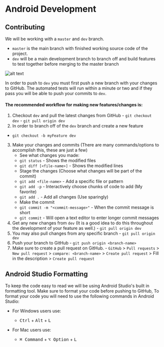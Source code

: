 # Android Development

## Contributing

We will be working with a `master` and `dev` branch.

*   `master` is the main branch with finished working source code of the project. 
*   `dev` will be a main development branch to branch off and build features to test together before merging to the master branch 

![alt text](https://nvie.com/img/main-branches@2x.png)

In order to push to `dev` you must first push a new branch with your changes to GitHub. The automated tests will run within a minute or two and if they pass you will be able to push your commits to `dev`.

#### The recommended workflow for making new features/changes is:
  1. Checkout `dev` and pull the latest changes from GitHub
    - `git checkout dev`
    - `git pull origin dev`
  2. In order to branch off of the `dev` branch and create a new feature
   - `git checkout -b myFeature dev`
  3. Make your changes and commits (There are many commands/options to accomplish this, these are just a few)
     - See what changes you made:
      - `git status`  - Shows the modified files
      - `git diff [<file-name>]` - Shows the modified lines
     - Stage the changes (Choose what changes will be part of the commit)
      - `git add <file-name>` - Add a specific file or pattern
      - `git add -p` - Interactively choose chunks of code to add (My favorite)
      - `git add .` - Add all changes (Use sparingly)
     - Make the commit
      - `git commit -m "<commit-message>"` - When the commit message is short
      - `git commit` - Will open a text editor to enter longer commit messages
  4. Get any new changes from `dev` (It is a good idea to do this throughout the development of your feature as well.)
    - `git pull origin dev`
  5. You may also pull changes from any specific branch
    - `git pull origin dev`
  6. Push your branch to GitHub
    - `git push origin <branch-name>`
  7. Make sure to create a pull request on GitHub.
    - `GitHub` > `Pull requests` >  `New pull request` > `compare: <branch-name>` > `Create pull request` > Fill in the description > `Create pull request`
  
 ## Android Studio Formatting
 
 To keep the code easy to read we will be using Android Studio's built in formatting tool. Make sure to format your code before pushing to GitHub, To format your code you will need to use the following commands in Android Studio:
 
 *  For Windows users use:
    * <kbd>Ctrl</kbd> + <kbd>Alt</kbd> + <kbd>L</kbd>

 *  For Mac users use:
    * <kbd>⌘ Command</kbd> + <kbd>⌥ Option</kbd> + <kbd>L</kbd>
